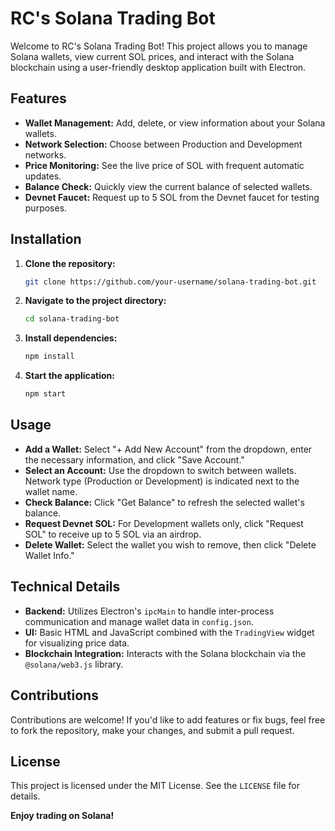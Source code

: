 # RC's Solana Trading Bot

Welcome to RC's Solana Trading Bot! This project allows you to manage Solana wallets, view current SOL prices, and interact with the Solana blockchain using a user-friendly desktop application built with Electron.

## Features

- **Wallet Management:** Add, delete, or view information about your Solana wallets.
- **Network Selection:** Choose between Production and Development networks.
- **Price Monitoring:** See the live price of SOL with frequent automatic updates.
- **Balance Check:** Quickly view the current balance of selected wallets.
- **Devnet Faucet:** Request up to 5 SOL from the Devnet faucet for testing purposes.

## Installation

1. **Clone the repository:**

    ```bash
    git clone https://github.com/your-username/solana-trading-bot.git
    ```

2. **Navigate to the project directory:**

    ```bash
    cd solana-trading-bot
    ```

3. **Install dependencies:**

    ```bash
    npm install
    ```

4. **Start the application:**

    ```bash
    npm start
    ```

## Usage

- **Add a Wallet:** Select "+ Add New Account" from the dropdown, enter the necessary information, and click "Save Account."
- **Select an Account:** Use the dropdown to switch between wallets. Network type (Production or Development) is indicated next to the wallet name.
- **Check Balance:** Click "Get Balance" to refresh the selected wallet's balance.
- **Request Devnet SOL:** For Development wallets only, click "Request SOL" to receive up to 5 SOL via an airdrop.
- **Delete Wallet:** Select the wallet you wish to remove, then click "Delete Wallet Info."

## Technical Details

- **Backend:** Utilizes Electron's `ipcMain` to handle inter-process communication and manage wallet data in `config.json`.
- **UI:** Basic HTML and JavaScript combined with the `TradingView` widget for visualizing price data.
- **Blockchain Integration:** Interacts with the Solana blockchain via the `@solana/web3.js` library.

## Contributions

Contributions are welcome! If you'd like to add features or fix bugs, feel free to fork the repository, make your changes, and submit a pull request.

## License

This project is licensed under the MIT License. See the `LICENSE` file for details.

**Enjoy trading on Solana!**

